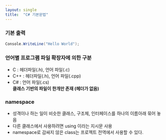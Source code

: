 ```yaml
---
layout: single
title:  "C# 기본문법"
---
```



### 기본 출력
``` c#
Console.WriteLine("Hello World");
```


### 언어별 프로그램 파일 확장자에 의한 구분
- C : 헤더파일(.h), 언어 파일(.c)
- C++ : 헤더파일(.h), 언어 파일(.cpp)
- C# : 언어 파일(.cs)   
**클래스 기반의 파일이 한개만 존재 (헤더가 없음)**


### namespace
- 성격이나 하는 일이 비슷한 클래스, 구조체, 인터페이스를 하나의 이름아래 묶어 놓음
- 다른 클래스에서 사용하려면 using 이라는 지시문 사용
- namespace로 감싸지 않은 class는 프로젝트 전역에서 사용할 수 있다.


### 

    